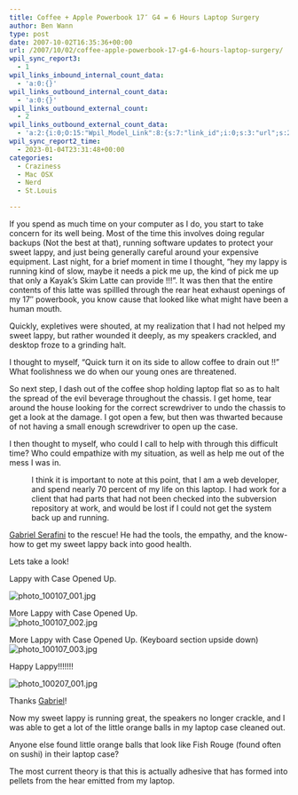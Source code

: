 ```yaml
---
title: Coffee + Apple Powerbook 17″ G4 = 6 Hours Laptop Surgery
author: Ben Wann
type: post
date: 2007-10-02T16:35:36+00:00
url: /2007/10/02/coffee-apple-powerbook-17-g4-6-hours-laptop-surgery/
wpil_sync_report3:
  - 1
wpil_links_inbound_internal_count_data:
  - 'a:0:{}'
wpil_links_outbound_internal_count_data:
  - 'a:0:{}'
wpil_links_outbound_external_count:
  - 2
wpil_links_outbound_external_count_data:
  - 'a:2:{i:0;O:15:"Wpil_Model_Link":8:{s:7:"link_id";i:0;s:3:"url";s:26:"http://gabrielserafini.com";s:4:"host";s:19:"gabrielserafini.com";s:8:"internal";b:0;s:4:"post";N;s:6:"anchor";s:16:"Gabriel Serafini";s:15:"added_by_plugin";b:0;s:8:"location";s:7:"content";}i:1;O:15:"Wpil_Model_Link":8:{s:7:"link_id";i:0;s:3:"url";s:26:"http://gabrielserafini.com";s:4:"host";s:19:"gabrielserafini.com";s:8:"internal";b:0;s:4:"post";N;s:6:"anchor";s:7:"Gabriel";s:15:"added_by_plugin";b:0;s:8:"location";s:7:"content";}}'
wpil_sync_report2_time:
  - 2023-01-04T23:31:48+00:00
categories:
  - Craziness
  - Mac OSX
  - Nerd
  - St.Louis

---
```

If you spend as much time on your computer as I do, you start to take concern for its well being. Most of the time this involves doing regular backups (Not the best at that), running software updates to protect your sweet lappy, and just being generally careful around your expensive equipment. Last night, for a brief moment in time I thought, &#8220;hey my lappy is running kind of slow, maybe it needs a pick me up, the kind of pick me up that only a Kayak&#8217;s Skim Latte can provide !!!&#8221;. It was then that the entire contents of this latte was spillled through the rear heat exhaust openings of my 17&#8243; powerbook, you know cause that looked like what might have been a human mouth.

Quickly, expletives were shouted, at my realization that I had not helped my sweet lappy, but rather wounded it deeply, as my speakers crackled, and desktop froze to a grinding halt.

I thought to myself, &#8220;Quick turn it on its side to allow coffee to drain out !!&#8221; What foolishness we do when our young ones are threatened.

So next step, I dash out of the coffee shop holding laptop flat so as to halt the spread of the evil beverage throughout the chassis. I get home, tear around the house looking for the correct screwdriver to undo the chassis to get a look at the damage. I got open a few, but then was thwarted because of not having a small enough screwdriver to open up the case.

I then thought to myself, who could I call to help with through this difficult time? Who could empathize with my situation, as well as help me out of the mess I was in.

<p style="margin-left: 40px">
  I think it is important to note at this point, that I am a web developer, and spend nearly 70 percent of my life on this laptop. I had work for a client that had parts that had not been checked into the subversion repository at work, and would be lost if I could not get the system back up and running.
</p>

[Gabriel Serafini][1] to the rescue! He had the tools, the empathy, and the know-how to get my sweet lappy back into good health.

Lets take a look!

Lappy with Case Opened Up.

<img decoding="async" id="image97" alt="photo_100107_001.jpg" src="https://benwann.com/wp-content/uploads/2007/10/photo_100107_001.jpg" /> 

More Lappy with Case Opened Up.  
<img decoding="async" id="image96" alt="photo_100107_002.jpg" src="https://benwann.com/wp-content/uploads/2007/10/photo_100107_002.jpg" /> 

More Lappy with Case Opened Up. (Keyboard section upside down)  
<img decoding="async" id="image95" alt="photo_100107_003.jpg" src="https://benwann.com/wp-content/uploads/2007/10/photo_100107_003.jpg" /> 

Happy Lappy!!!!!!!

<img decoding="async" id="image94" alt="photo_100207_001.jpg" src="https://benwann.com/wp-content/uploads/2007/10/photo_100207_001.jpg" /> 

Thanks [Gabriel][1]!

Now my sweet lappy is running great, the speakers no longer crackle, and I was able to get a lot of the little orange balls in my laptop case cleaned out.

Anyone else found little orange balls that look like Fish Rouge (found often on sushi) in their laptop case?

The most current theory is that this is actually adhesive that has formed into pellets from the hear emitted from my laptop. 

<!--4762399c33faf04dc5d737990d03edaa-->

 [1]: http://gabrielserafini.com